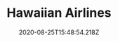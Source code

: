 ---
pos: 15
title: Hawaiian Airlines
provider: HA
voiding: 24 Hours
date_change: 
fop: 
  - Cash Payment
  - Credit Card
shopping: 
  - Published
  - Negotiated
booking: Instant Payment
cancel_refund: 
seats: 
services: 
split: 
disruptions: 
status: Certification
date: 2020-08-25T15:48:54.218Z
layout: post
---